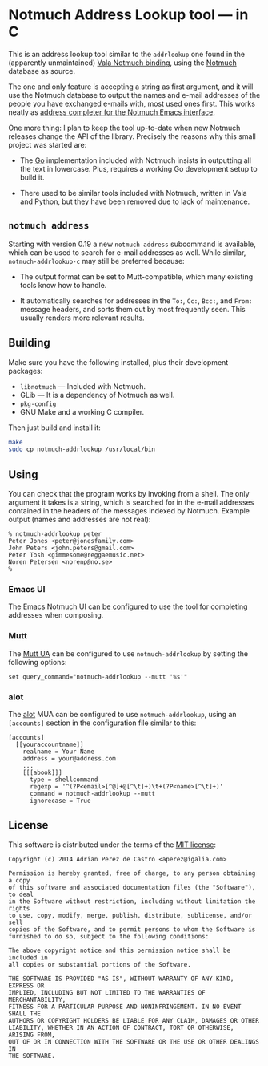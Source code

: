 # Notmuch Address Lookup tool — in C

This is an address lookup tool similar to the `addrlookup` one found
in the (apparently unmaintained) [Vala Notmuch
binding](https://github.com/spaetz/vala-notmuch), using the
[Notmuch](http://notmuchmail.org) database as source.

The one and only feature is accepting a string as first argument, and it
will use the Notmuch database to output the names and e-mail addresses of
the people you have exchanged e-mails with, most used ones first. This
works neatly as [address completer for the Notmuch Emacs
interface](http://notmuchmail.org/emacstips/#index15h2).

One more thing: I plan to keep the tool up-to-date when new Notmuch
releases change the API of the library. Precisely the reasons why
this small project was started are:

* The [Go](http://golang.org) implementation included with Notmuch
  insists in outputting all the text in lowercase. Plus, requires
  a working Go development setup to build it.
- There used to be similar tools included with Notmuch, written in Vala
  and Python, but they have been removed due to lack of maintenance.


## `notmuch address`

Starting with version 0.19 a new `notmuch address` subcommand is available,
which can be used to search for e-mail addresses as well. While similar,
`notmuch-addrlookup-c` may still be preferred because:

- The output format can be set to Mutt-compatible, which many existing tools
  know how to handle.

- It automatically searches for addresses in the `To:`, `Cc:`, `Bcc:`, and
  `From:` message headers, and sorts them out by most frequently seen.
  This usually renders more relevant results.


## Building

Make sure you have the following installed, plus their development
packages:

* `libnotmuch` — Included with Notmuch.
* GLib — It is a dependency of Notmuch as well.
* `pkg-config`
* GNU Make and a working C compiler.

Then just build and install it:
```sh
make
sudo cp notmuch-addrlookup /usr/local/bin
```

## Using

You can check that the program works by invoking from a shell. The
only argument it takes is a string, which is searched for in the
e-mail addresses contained in the headers of the messages indexed
by Notmuch. Example output (names and addresses are not real):

```
% notmuch-addrlookup peter
Peter Jones <peter@jonesfamily.com>
John Peters <john.peters@gmail.com>
Peter Tosh <gimmesome@reggaemusic.net>
Noren Petersen <norenp@no.se>
%
```

### Emacs UI

The Emacs Notmuch UI
[can be configured](http://notmuchmail.org/emacstips/#index13h2)
to use the tool for completing addresses when composing.

### Mutt

The [Mutt UA](http://www.mutt.org/) can be configured to use
`notmuch-addrlookup` by setting the following options:

```
set query_command="notmuch-addrlookup --mutt '%s'"
```

### alot

The [alot](https://github.com/pazz/alot) MUA can be configured to use
`notmuch-addrlookup`, using an `[accounts]` section in the configuration
file similar to this:

```
[accounts]
  [[youraccountname]]
    realname = Your Name
    address = your@address.com
    ...
    [[[abook]]]
      type = shellcommand
      regexp = '^(?P<email>[^@]+@[^\t]+)\t+(?P<name>[^\t]+)'
      command = notmuch-addrlookup --mutt
      ignorecase = True
```


## License

This software is distributed under the terms of the [MIT
license](http://opensource.org/licenses/MIT):

```
Copyright (c) 2014 Adrian Perez de Castro <aperez@igalia.com>

Permission is hereby granted, free of charge, to any person obtaining a copy
of this software and associated documentation files (the "Software"), to deal
in the Software without restriction, including without limitation the rights
to use, copy, modify, merge, publish, distribute, sublicense, and/or sell
copies of the Software, and to permit persons to whom the Software is
furnished to do so, subject to the following conditions:

The above copyright notice and this permission notice shall be included in
all copies or substantial portions of the Software.

THE SOFTWARE IS PROVIDED "AS IS", WITHOUT WARRANTY OF ANY KIND, EXPRESS OR
IMPLIED, INCLUDING BUT NOT LIMITED TO THE WARRANTIES OF MERCHANTABILITY,
FITNESS FOR A PARTICULAR PURPOSE AND NONINFRINGEMENT. IN NO EVENT SHALL THE
AUTHORS OR COPYRIGHT HOLDERS BE LIABLE FOR ANY CLAIM, DAMAGES OR OTHER
LIABILITY, WHETHER IN AN ACTION OF CONTRACT, TORT OR OTHERWISE, ARISING FROM,
OUT OF OR IN CONNECTION WITH THE SOFTWARE OR THE USE OR OTHER DEALINGS IN
THE SOFTWARE.

```
